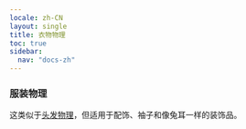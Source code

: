 ```yaml
---
locale: zh-CN
layout: single
title: 衣物物理
toc: true
sidebar:
  nav: "docs-zh"
---
```

### 服装物理
这类似于[头发物理](xps_hair.md)，但适用于配饰、袖子和像兔耳一样的装饰品。